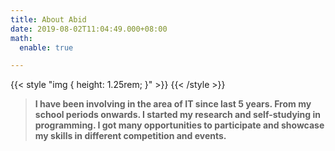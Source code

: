 ```yaml
---
title: About Abid
date: 2019-08-02T11:04:49.000+08:00
math:
  enable: true

---
```

{{< style "img { height: 1.25rem; }" >}}
{{< /style >}}

> **I have been involving in the area of IT since last 5 years. From my school periods onwards. I started my research and self-studying in programming. I got many opportunities to participate and showcase my skills in different competition and events.**